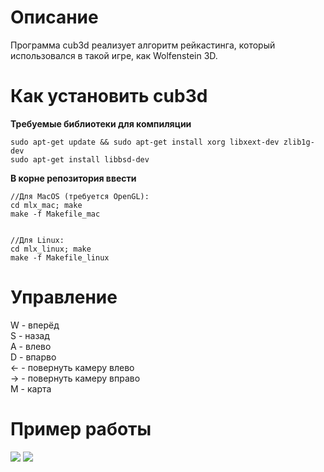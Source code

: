 # Описание
Программа cub3d реализует алгоритм рейкастинга, который использовался в такой игре, как Wolfenstein 3D.
# Как установить cub3d
**Требуемые библиотеки для компиляции**
```
sudo apt-get update && sudo apt-get install xorg libxext-dev zlib1g-dev
sudo apt-get install libbsd-dev
```
**В корне репозитория ввести**
```
//Для MacOS (требуется OpenGL):
cd mlx_mac; make
make -f Makefile_mac


//Для Linux:
cd mlx_linux; make
make -f Makefile_linux
```
# Управление
W - вперёд<br/>
S - назад<br/>
A - влево<br/>
D - впарво<br/>
← - повернуть камеру влево<br/>
→ - повернуть камеру вправо<br/>
M - карта
# Пример работы
![](https://github.com/dwanett/cub3d/blob/master/gif/1.gif)
![](https://github.com/dwanett/cub3d/blob/master/gif/2.gif)
